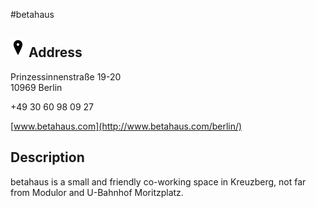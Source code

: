 #betahaus

![](../../images/address.png) Address
-------------------------------------

Prinzessinnenstraße 19-20  
10969 Berlin

+49 30 60 98 09 27

[www.betahaus.com](http://www.betahaus.com/berlin/)

Description
-----------
betahaus is a small and friendly co-working space in Kreuzberg, not far from Modulor and U-Bahnhof Moritzplatz.
